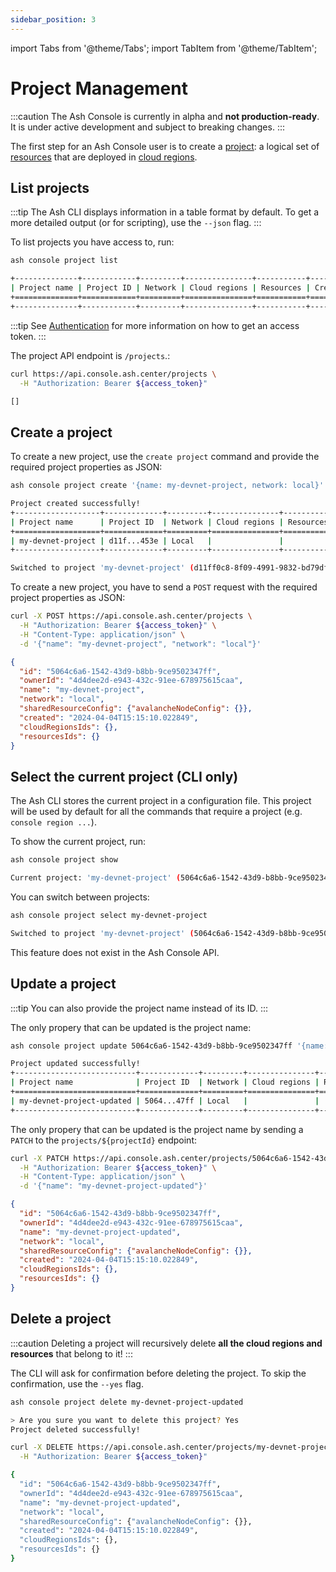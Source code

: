 ```yaml
---
sidebar_position: 3
---
```


import Tabs from '@theme/Tabs';
import TabItem from '@theme/TabItem';

# Project Management

:::caution
The Ash Console is currently in alpha and **not production-ready**. It is under active development and subject to breaking changes.
:::

The first step for an Ash Console user is to create a [project](/docs/console/glossary#project): a logical set of [resources](/docs/console/glossary#resource) that are deployed in [cloud regions](/docs/console/glossary#cloud-region).

## List projects

<Tabs groupId="ash-console-client">
  <TabItem value="ash-cli" label="Using the Ash CLI" default>

:::tip
The Ash CLI displays information in a table format by default. To get a more detailed output (or for scripting), use the `--json` flag.
:::

To list projects you have access to, run:

```bash title="Command"
ash console project list
```

```bash title="Output"
+--------------+------------+---------+---------------+-----------+------------+
| Project name | Project ID | Network | Cloud regions | Resources | Created at |
+==============+============+=========+===============+===========+============+
+--------------+------------+---------+---------------+-----------+------------+
```

  </TabItem>
  <TabItem value="ash-api" label="Using the Ash Console API">

:::tip
See [Authentication](/docs/console/reference/authentication?ash-console-auth-client=ash-api) for more information on how to get an access token.
:::

The project API endpoint is `/projects`.:

```bash title="Command"
curl https://api.console.ash.center/projects \
  -H "Authorization: Bearer ${access_token}"
```

```bash title="Output"
[]
```

  </TabItem>
</Tabs>

## Create a project

<Tabs groupId="ash-console-client">
  <TabItem value="ash-cli" label="Using the Ash CLI" default>

To create a new project, use the `create project` command and provide the required project properties as JSON:

```bash title="Command"
ash console project create '{name: my-devnet-project, network: local}'
```

```bash title="Output"
Project created successfully!
+-------------------+-------------+---------+---------------+-----------+------------------+
| Project name      | Project ID  | Network | Cloud regions | Resources | Created at       |
+===================+=============+=========+===============+===========+==================+
| my-devnet-project | d11f...453e | Local   |               |           | 2024-04-04T15:04 |
+-------------------+-------------+---------+---------------+-----------+------------------+

Switched to project 'my-devnet-project' (d11ff0c8-8f09-4991-9832-bd79df9b453e)!
```

  </TabItem>
  <TabItem value="ash-api" label="Using the Ash Console API">

To create a new project, you have to send a `POST` request with the required project properties as JSON:

```bash title="Command"
curl -X POST https://api.console.ash.center/projects \
  -H "Authorization: Bearer ${access_token}" \
  -H "Content-Type: application/json" \
  -d '{"name": "my-devnet-project", "network": "local"}'
```

```json title="Output"
{
  "id": "5064c6a6-1542-43d9-b8bb-9ce9502347ff", 
  "ownerId": "4d4dee2d-e943-432c-91ee-678975615caa", 
  "name": "my-devnet-project", 
  "network": "local", 
  "sharedResourceConfig": {"avalancheNodeConfig": {}}, 
  "created": "2024-04-04T15:15:10.022849", 
  "cloudRegionsIds": {}, 
  "resourcesIds": {}
}
```

  </TabItem>
</Tabs>

## Select the current project (CLI only)

<Tabs groupId="ash-console-client">
  <TabItem value="ash-cli" label="Using the Ash CLI" default>

The Ash CLI stores the current project in a configuration file. This project will be used by default for all the commands that require a project (e.g. `console region ...`).

To show the current project, run:

```bash title="Command"
ash console project show
```

```bash title="Output"
Current project: 'my-devnet-project' (5064c6a6-1542-43d9-b8bb-9ce9502347ff)
```

You can switch between projects:

```bash title="Command"
ash console project select my-devnet-project
```

```bash title="Output"
Switched to project 'my-devnet-project' (5064c6a6-1542-43d9-b8bb-9ce9502347ff)!
```

  </TabItem>
  <TabItem value="ash-api" label="Using the Ash Console API">

This feature does not exist in the Ash Console API.

  </TabItem>
</Tabs>

## Update a project

:::tip
You can also provide the project name instead of its ID.
:::

<Tabs groupId="ash-console-client">
  <TabItem value="ash-cli" label="Using the Ash CLI" default>

The only propery that can be updated is the project name:

```bash title="Command"
ash console project update 5064c6a6-1542-43d9-b8bb-9ce9502347ff '{name: my-devnet-project-updated}'
```

```bash title="Output"
Project updated successfully!
+---------------------------+-------------+---------+---------------+-----------+------------------+
| Project name              | Project ID  | Network | Cloud regions | Resources | Created at       |
+===========================+=============+=========+===============+===========+==================+
| my-devnet-project-updated | 5064...47ff | Local   |               |           | 2024-04-04T15:15 |
+---------------------------+-------------+---------+---------------+-----------+------------------+
```

  </TabItem>
  <TabItem value="ash-api" label="Using the Ash Console API">

The only propery that can be updated is the project name by sending a `PATCH` to the `projects/${projectId}` endpoint:

```bash title="Command"
curl -X PATCH https://api.console.ash.center/projects/5064c6a6-1542-43d9-b8bb-9ce9502347ff \
  -H "Authorization: Bearer ${access_token}" \
  -H "Content-Type: application/json" \
  -d '{"name": "my-devnet-project-updated"}'
```

```json title="Output"
{
  "id": "5064c6a6-1542-43d9-b8bb-9ce9502347ff", 
  "ownerId": "4d4dee2d-e943-432c-91ee-678975615caa", 
  "name": "my-devnet-project-updated", 
  "network": "local", 
  "sharedResourceConfig": {"avalancheNodeConfig": {}}, 
  "created": "2024-04-04T15:15:10.022849", 
  "cloudRegionsIds": {}, 
  "resourcesIds": {}
}
```

  </TabItem>
</Tabs>

## Delete a project

:::caution
Deleting a project will recursively delete **all the cloud regions and resources** that belong to it!
:::

<Tabs groupId="ash-console-client">
  <TabItem value="ash-cli" label="Using the Ash CLI" default>

The CLI will ask for confirmation before deleting the project. To skip the confirmation, use the `--yes` flag.

```bash title="Command"
ash console project delete my-devnet-project-updated
```

```bash title="Output"
> Are you sure you want to delete this project? Yes
Project deleted successfully!
```

  </TabItem>
  <TabItem value="ash-api" label="Using the Ash Console API">

```bash title="Command"
curl -X DELETE https://api.console.ash.center/projects/my-devnet-project-updated \
  -H "Authorization: Bearer ${access_token}"
```

```bash title="Output"
{
  "id": "5064c6a6-1542-43d9-b8bb-9ce9502347ff", 
  "ownerId": "4d4dee2d-e943-432c-91ee-678975615caa", 
  "name": "my-devnet-project-updated", 
  "network": "local", 
  "sharedResourceConfig": {"avalancheNodeConfig": {}}, 
  "created": "2024-04-04T15:15:10.022849", 
  "cloudRegionsIds": {}, 
  "resourcesIds": {}
}
```

  </TabItem>
</Tabs>
